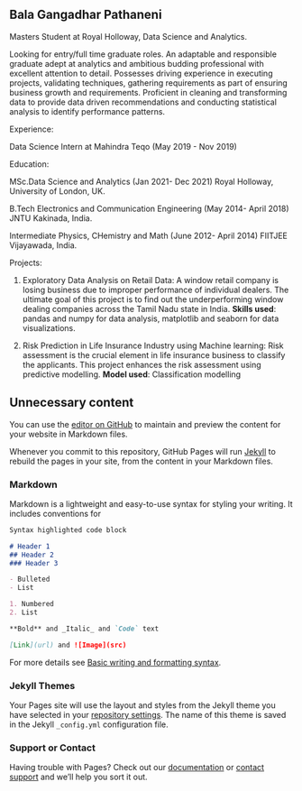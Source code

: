 ## Bala Gangadhar Pathaneni

Masters Student at Royal Holloway, Data Science and Analytics.

Looking for entry/full time graduate roles. An adaptable and responsible graduate adept at analytics and ambitious budding professional with excellent attention to detail. Possesses driving experience in executing projects, validating techniques, gathering requirements as part of ensuring business growth and requirements. 
Proficient in cleaning and transforming data to provide data driven recommendations and conducting statistical analysis to identify performance patterns.

Experience:

Data Science Intern at Mahindra Teqo (May 2019 - Nov 2019)

Education:

MSc.Data Science and Analytics (Jan 2021- Dec 2021)
Royal Holloway, University of London, UK.

B.Tech Electronics and Communication Engineering (May 2014- April 2018)
JNTU Kakinada, India.

Intermediate Physics, CHemistry and Math (June 2012- April 2014)
FIITJEE Vijayawada, India.

Projects:
1. Exploratory Data Analysis on Retail Data: A window retail company is losing business due to improper performance of individual dealers. The ultimate goal of this project is to find out the underperforming window dealing companies across the Tamil Nadu state in India.
**Skills used**: pandas and numpy for data analysis, matplotlib and seaborn for data visualizations.

2. Risk Prediction in Life Insurance Industry using Machine learning: Risk assessment is the crucial element in life insurance business to classify the applicants. This project enhances the risk assessment using predictive modelling.
**Model used**: Classification modelling
## Unnecessary content
You can use the [editor on GitHub](https://github.com/pathaneni42/pathaneni42.github.io/edit/main/index.md) to maintain and preview the content for your website in Markdown files.

Whenever you commit to this repository, GitHub Pages will run [Jekyll](https://jekyllrb.com/) to rebuild the pages in your site, from the content in your Markdown files.

### Markdown

Markdown is a lightweight and easy-to-use syntax for styling your writing. It includes conventions for

```markdown
Syntax highlighted code block

# Header 1
## Header 2
### Header 3

- Bulleted
- List

1. Numbered
2. List

**Bold** and _Italic_ and `Code` text

[Link](url) and ![Image](src)
```

For more details see [Basic writing and formatting syntax](https://docs.github.com/en/github/writing-on-github/getting-started-with-writing-and-formatting-on-github/basic-writing-and-formatting-syntax).

### Jekyll Themes

Your Pages site will use the layout and styles from the Jekyll theme you have selected in your [repository settings](https://github.com/pathaneni42/pathaneni42.github.io/settings/pages). The name of this theme is saved in the Jekyll `_config.yml` configuration file.

### Support or Contact

Having trouble with Pages? Check out our [documentation](https://docs.github.com/categories/github-pages-basics/) or [contact support](https://support.github.com/contact) and we’ll help you sort it out.
